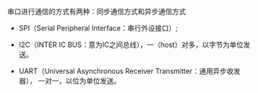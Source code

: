 
串口进行通信的方式有两种：同步通信方式和异步通信方式

* SPI（Serial Peripheral Interface：串行外设接口）;

* I2C（INTER IC BUS：意为IC之间总线），一（host）对多，以字节为单位发送。

* UART（Universal Asynchronous Receiver Transmitter：通用异步收发器）， 一对一，以位为单位发送。

